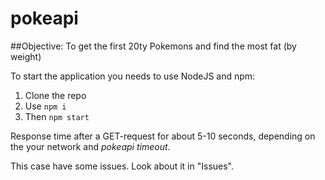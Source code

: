 # pokeapi 

##Objective: To get the first 20ty Pokemons and find the most fat (by weight)

To start the application you needs to use NodeJS and npm:

1. Clone the repo
2. Use `npm i`
3. Then `npm start`

Response time after a GET-request for about 5-10 seconds, depending on the your network and *pokeapi timeout*.

This case have some issues. Look about it in "Issues".
